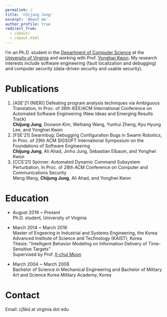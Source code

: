 ```yaml
---
permalink: /
title: 'Chijung Jung'
excerpt: 'About me'
author_profile: true
redirect_from:
  - /about/
  - /about.html
---
```


I’m an Ph.D. student in the [Department of Computer Science](https://engineering.virginia.edu/departments/computer-science) at the [University of Virginia](https://www.virginia.edu/) and working with Prof. [Yonghwi Kwon](https://yonghwi-kwon.github.io/#summary). My research interests include software engineering (fault localization and debugging) and computer security (data-driven security and usable security).

# Publications
1. [ASE'21 (NIER)] Defeating program analysis techniques via Ambiguous Translation, In Proc. of 36th IEEE/ACM International Conference on Automated Software Engineering (New Ideas and Emerging Results Track)  
    **Chijung Jung**, Doowon Kim, Weihang Wang, Yunhui Zheng, Kyu Hyung Lee, and Yonghwi Kwon
1. [FSE'21] Swarmbug: Debugging Configuration Bugs in Swarm Robotics, In Proc. of 29th ACM SIGSOFT International Symposium on the Foundations of Software Engineering  
    **Chijung Jung**, Ali Ahad, Jinho Jung, Sebastian Elbaum, and Yonghwi Kwon
1. [CCS'21] Spinner: Automated Dynamic Command Subsystem Perturbation, In Proc. of 28th ACM Conference on Computer and Communications Security  
    Meng Wang, **Chijung Jung**, Ali Ahad, and Yonghwi Kwon

# Education

- August 2019 ~ Present  
  Ph.D. student, University of Virginia

- March 2014 ~ March 2016  
  Master of Engeering in Industrial and Systems Engineering, the Korea Advanced Institute of Science and Technology (KAIST), Korea  
  Thesis: "Intelligent Behavior Modeling on Information Delivery of Time-
  Sensitive Targets"  
  Supervised by Prof. [Il-chul Moon](https://aailab.kaist.ac.kr/xe2/members_professor/6749)

- March 2004 ~ March 2008  
  Bachelor of Science in Mechanical Engineering and Bachelor of Military Art and Science
  Korea Military Academy, Korea

# Contact

Email: cj5kd at virginia dot edu
